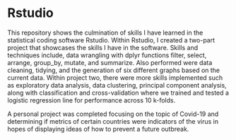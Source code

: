 # Rstudio
This repository shows the culmination of skills I have learned in the statistical coding software Rstudio. Within Rstudio, I created a two-part project that showcases the skills I have in the software. Skills and techniques include, data wrangling with dplyr functions filter, select, arrange, group_by, mutate, and summarize. Also performed were data cleaning, tidying, and the generation of six different graphs based on the current data. Within project two, there were more skills implemented such as exploratory data analysis, data clustering, principal component analysis, along with classification and cross-validation where we trained and tested a logistic regression line for performance across 10 k-folds.

A personal project was completed focusing on the topic of Covid-19 and determining if metrics of certain countries were indicators of the virus in hopes of displaying ideas of how to prevent a future outbreak.
